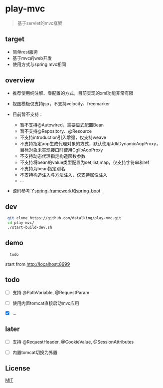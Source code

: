 # play-mvc   
>基于servlet的mvc框架   

## target
- 简单rest服务
- 基于mvc的web开发
- 使用方式与spring mvc相同

## overview
- 推荐使用纯注解、零配置的方式，目前实现的xml功能非常有限
- 视图模板仅支持jsp，不支持velocity、freemarker   
- 目前暂不支持：
    - 暂不支持@Autowired，需要显式配置Bean  
    - 暂不支持@Repository、@Resource  
    - 不支持introduction引入增强，仅支持weave  
    - 不支持指定aop生成代理对象的方式，默认使用JdkDynamicAopProxy，目标对象未实现接口时使用CglibAopProxy
    - 不支持动态代理指定构造函数参数
    - 不支持将bean的value类型配置为set,list,map，仅支持字符串和ref  
    - 不支持为bean指定别名
    - 不支持构造注入与方法注入，仅支持属性注入
    - ...
    
- 源码参考了[spring-framework](https://github.com/spring-projects/spring-framework)和[spring-boot](https://github.com/spring-projects/spring-boot) 

## dev 
```sh
 git clone https://github.com/datalking/play-mvc.git
 cd play-mvc/
 ./start-build-dev.sh
```

## demo
```sh
  todo
```

start from [http://localhost:8999](http://localhost:8999)

## todo

- [ ] 支持 @PathVariable, @RequestParam 
- [ ] 使用内置tomcat直接启动mvc应用 

- [x] ...

## later

- [ ] 支持 @RequestHeader, @CookieValue, @SessionAttributes 
- [ ] 内置tomcat切换为外置 


## License

[MIT](http://opensource.org/licenses/MIT)




